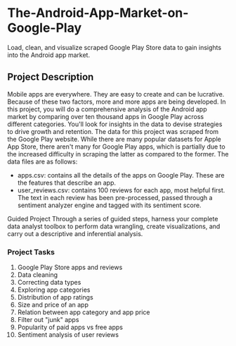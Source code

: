 # The-Android-App-Market-on-Google-Play

Load, clean, and visualize scraped Google Play Store data to gain insights into the Android app market.

## Project Description
Mobile apps are everywhere. They are easy to create and can be lucrative. Because of these two factors, more and more apps are being developed. In this project, you will do a comprehensive analysis of the Android app market by comparing over ten thousand apps in Google Play across different categories. You'll look for insights in the data to devise strategies to drive growth and retention. The data for this project was scraped from the Google Play website. While there are many popular datasets for Apple App Store, there aren't many for Google Play apps, which is partially due to the increased difficulty in scraping the latter as compared to the former. The data files are as follows:

- apps.csv: contains all the details of the apps on Google Play. These are the features that describe an app.
- user_reviews.csv: contains 100 reviews for each app, most helpful first. The text in each review has been pre-processed, passed through a sentiment analyzer engine and tagged with its sentiment score.

Guided Project
Through a series of guided steps, harness your complete data analyst toolbox to perform data wrangling, create visualizations, and carry out a descriptive and inferential analysis.

### Project Tasks
  1. Google Play Store apps and reviews
  2. Data cleaning
  3. Correcting data types
  4. Exploring app categories
  5. Distribution of app ratings
  6. Size and price of an app
  7. Relation between app category and app price
  8. Filter out "junk" apps
  9. Popularity of paid apps vs free apps
  10. Sentiment analysis of user reviews
